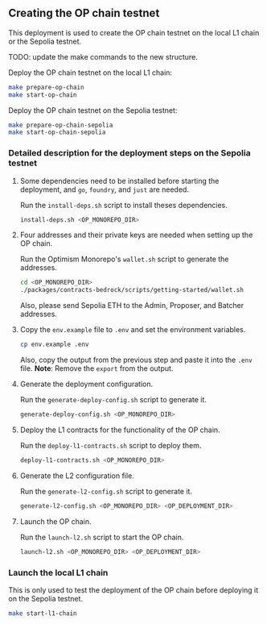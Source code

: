 ## Creating the OP chain testnet

This deployment is used to create the OP chain testnet on the local L1 chain or the Sepolia testnet.

TODO: update the make commands to the new structure.

Deploy the OP chain testnet on the local L1 chain:

```bash
make prepare-op-chain
make start-op-chain
```

Deploy the OP chain testnet on the Sepolia testnet:

```bash
make prepare-op-chain-sepolia
make start-op-chain-sepolia
```

### Detailed description for the deployment steps on the Sepolia testnet

1. Some dependencies need to be installed before starting the deployment, and `go`, `foundry`, and `just` are needed. 

    Run the `install-deps.sh` script to install theses dependencies.

    ```bash
    install-deps.sh <OP_MONOREPO_DIR>
    ```

2. Four addresses and their private keys are needed when setting up the OP chain. 

    Run the Optimism Monorepo's `wallet.sh` script to generate the addresses. 

    ```bash
    cd <OP_MONOREPO_DIR>
    ./packages/contracts-bedrock/scripts/getting-started/wallet.sh
    ```

    Also, please send Sepolia ETH to the Admin, Proposer, and Batcher addresses.

3. Copy the `env.example` file to `.env` and set the environment variables.

    ```bash
    cp env.example .env
    ```

    Also, copy the output from the previous step and paste it into the `.env` file. **Note**: Remove the `export` from the output.

4. Generate the deployment configuration. 

    Run the `generate-deploy-config.sh` script to generate it.

    ```bash
    generate-deploy-config.sh <OP_MONOREPO_DIR>
    ```

5. Deploy the L1 contracts for the functionality of the OP chain. 

    Run the `deploy-l1-contracts.sh` script to deploy them.

    ```bash
    deploy-l1-contracts.sh <OP_MONOREPO_DIR>
    ```

6. Generate the L2 configuration file. 

    Run the `generate-l2-config.sh` script to generate it.

    ```bash
    generate-l2-config.sh <OP_MONOREPO_DIR> <OP_DEPLOYMENT_DIR>
    ```

7. Launch the OP chain. 

    Run the `launch-l2.sh` script to start the OP chain.

    ```bash
    launch-l2.sh <OP_MONOREPO_DIR> <OP_DEPLOYMENT_DIR>
    ```

### Launch the local L1 chain

This is only used to test the deployment of the OP chain before deploying it on the Sepolia testnet.

```bash
make start-l1-chain
```